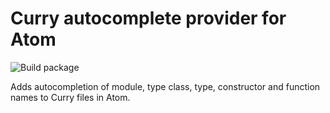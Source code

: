 # Curry autocomplete provider for Atom

![Build package](https://github.com/matthesjh/autocomplete-curry/workflows/Build%20package/badge.svg)

Adds autocompletion of module, type class, type, constructor and function names to Curry files in Atom.